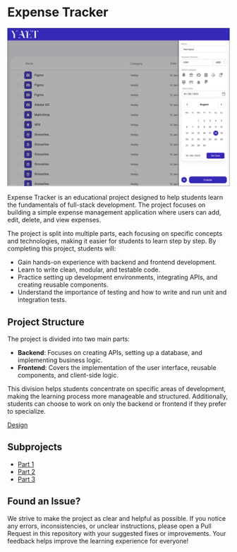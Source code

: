 # Expense Tracker

![Expense Tracker](./assets/expense_tracker.jpg)

Expense Tracker is an educational project designed to help students learn the fundamentals of full-stack development. The project focuses on building a simple expense management application where users can add, edit, delete, and view expenses.

The project is split into multiple parts, each focusing on specific concepts and technologies, making it easier for students to learn step by step. By completing this project, students will:
- Gain hands-on experience with backend and frontend development.
- Learn to write clean, modular, and testable code.
- Practice setting up development environments, integrating APIs, and creating reusable components.
- Understand the importance of testing and how to write and run unit and integration tests.

## Project Structure
The project is divided into two main parts:
- **Backend**: Focuses on creating APIs, setting up a database, and implementing business logic.
- **Frontend**: Covers the implementation of the user interface, reusable components, and client-side logic.

This division helps students concentrate on specific areas of development, making the learning process more manageable and structured. Additionally, students can choose to work on only the backend or frontend if they prefer to specialize.

[Design](https://www.figma.com/design/rLNUulPqnl0jhhnXeGDxEb/Expense-tracker?node-id=1-3605&m=dev&t=cWXPIDXrgBjd2Khh-1)

## Subprojects
- [Part 1](./part-1/README.md)
- [Part 2](./part-2/README.md)
- [Part 3](./part-3/README.md)

## Found an Issue?
We strive to make the project as clear and helpful as possible. If you notice any errors, inconsistencies, or unclear instructions, please open a Pull Request in this repository with your suggested fixes or improvements. Your feedback helps improve the learning experience for everyone!
